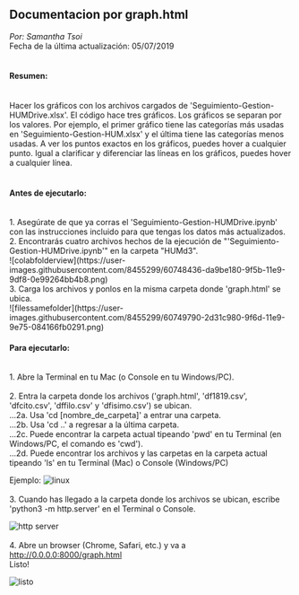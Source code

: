 ## Documentacion por graph.html <br />
_Por: Samantha Tsoi_ <br />
Fecha de la última actualización: 05/07/2019 <br/>
<br />

#### Resumen:
<br />
Hacer los gráficos con los archivos cargados de 'Seguimiento-Gestion-HUMDrive.xlsx'. El código hace tres gráficos. Los gráficos se separan por los valores. Por ejemplo, el primer gráfico tiene las categorías más usadas en 'Seguimiento-Gestion-HUM.xlsx' y el última tiene las categorías menos usadas. A ver los puntos exactos en los gráficos, puedes hover a cualquier punto. Igual a clarificar y diferenciar las líneas en los gráficos, puedes hover a cualquier línea. <br />

<br />

#### Antes de ejecutarlo:
<br />
1. Asegúrate de que ya corras el 'Seguimiento-Gestion-HUMDrive.ipynb' con las instrucciones incluido para que tengas los datos más actualizados. <br />
2. Encontrarás cuatro archivos hechos de la ejecución de "'Seguimiento-Gestion-HUMDrive.ipynb'" en la carpeta "HUMd3".  <br />
![colabfolderview](https://user-images.githubusercontent.com/8455299/60748436-da9be180-9f5b-11e9-9df8-0e99264bb4b8.png)
<br />
3. Carga los archivos y ponlos en la misma carpeta donde 'graph.html' se ubica. 
<br />
![filessamefolder](https://user-images.githubusercontent.com/8455299/60749790-2d31c980-9f6d-11e9-9e75-084166fb0291.png)



#### Para ejecutarlo:
<br />
1. Abre la Terminal en tu Mac (o Console en tu Windows/PC).
<br /> <br />
2. Entra la carpeta donde los archivos ('graph.html', 'df1819.csv', 'dfcito.csv', 'dffilo.csv' y 'dfisimo.csv') se ubican. <br />
...2a. Usa 'cd [nombre_de_carpeta]' a entrar una carpeta. <br />
...2b. Usa 'cd ..' a regresar a la última carpeta. <br />
...2c. Puede encontrar la carpeta actual tipeando 'pwd' en tu Terminal (en Windows/PC, el comando es 'cwd'). <br />
...2d. Puede encontrar los archivos y las carpetas en la carpeta actual tipeando 'ls' en tu Terminal (Mac) o Console (Windows/PC)

Ejemplo:
![linux](https://user-images.githubusercontent.com/8455299/59278378-dff15f00-8c2f-11e9-91be-dc415e9b66db.png)
<br />
<br />
3. Cuando has llegado a la carpeta donde los archivos se ubican, escribe 'python3 -m http.server' en el Terminal o Console.

![http server](https://user-images.githubusercontent.com/8455299/59278591-48d8d700-8c30-11e9-8b47-fa0ba643ec4c.png)
<br />
<br />
4. Abre un browser (Chrome, Safari, etc.) y va a http://0.0.0.0:8000/graph.html <br>
Listo!

![listo](https://user-images.githubusercontent.com/8455299/59278780-a5d48d00-8c30-11e9-8271-22360dac9b08.png)